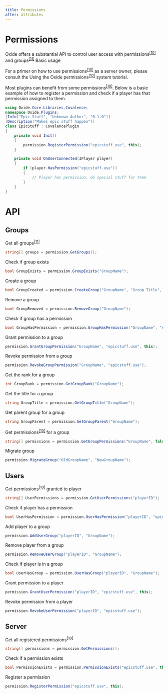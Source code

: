 ```yaml
---
title: Permissions
after: attributes
---
```


# Permissions

Oxide offers a substantial API to control user access with permissions<sup><a href="/glossary#permissions">[10]</a></sup> and groups<sup><a href="/glossary#groups">[11]</a></sup>
Basic usage

For a primer on how to use permissions<sup><a href="/glossary#permissions">[10]</a></sup> as a server owner, please consult the Using the Oxide permissions<sup><a href="/glossary#permissions">[10]</a></sup> system tutorial.

Most plugins can benefit from some permissions<sup><a href="/glossary#permissions">[10]</a></sup>. Below is a basic example of how to register a permission and check if a player has that permission assigned to them.

```csharp
using Oxide.Core.Libraries.Covalence;
namespace Oxide.Plugins;
[Info("Epic Stuff", "Unknown Author", "0.1.0")]
[Description("Makes epic stuff happen")]
class EpicStuff : CovalencePlugin
{
    private void Init()
    {
        permission.RegisterPermission("epicstuff.use", this);
    }

    private void OnUserConnected(IPlayer player)
    {
        if (player.HasPermission("epicstuff.use"))
        {
            // Player has permission, do special stuff for them
        }
    }
}
```

# API

## Groups

Get all groups<sup><a href="/glossary#groups">[11]</a></sup>

```csharp
string[] groups = permission.GetGroups();
```

Check if group exists

```csharp
bool GroupExists = permission.GroupExists("GroupName");
```

Create a group

```csharp
bool GroupCreated = permission.CreateGroup("GroupName", "Group Title", 0);
```

Remove a group

```csharp
bool GroupRemoved = permission.RemoveGroup("GroupName");
```

Check if group has a permission

```csharp
bool GroupHasPermission = permission.GroupHasPermission("GroupName", "epicstuff.use");
```

Grant permission to a group

```csharp
permission.GrantGroupPermission("GroupName", "epicstuff.use", this);
```

Revoke permission from a group

```csharp
permission.RevokeGroupPermission("GroupName", "epicstuff.use");
```

Get the rank for a group

```csharp
int GroupRank = permission.GetGroupRank("GroupName");
```

Get the title for a group

```csharp
string GroupTitle = permission.GetGroupTitle("GroupName");
```

Get parent group for a group

```csharp
string GroupParent = permission.GetGroupParent("GroupName");
```

Get permissions<sup><a href="/glossary#permissions">[10]</a></sup> for a group

```csharp
string[] permissions = permission.GetGroupPermissions("GroupName", false);
```

Migrate group

```csharp
permission.MigrateGroup("OldGroupName", "NewGroupName");
```

## Users

Get permissions<sup><a href="/glossary#permissions">[10]</a></sup> granted to player

```csharp
string[] UserPermissions = permission.GetUserPermissions("playerID");
```

Check if player has a permission

```csharp
bool UserHasPermission = permission.UserHasPermission("playerID", "epicstuff.use");
```

Add player to a group

```csharp
permission.AddUserGroup("playerID", "GroupName");
```

Remove player from a group

```csharp
permission.RemoveUserGroup("playerID", "GroupName");
```

Check if player is in a group

```csharp
bool UserHasGroup = permission.UserHasGroup("playerID", "GroupName");
```

Grant permission to a player

```csharp
permission.GrantUserPermission("playerID", "epicstuff.use", this);
```

Revoke permission from a player

```csharp
permission.RevokeUserPermission("playerID", "epicstuff.use");
```

## Server

Get all registered permissions<sup><a href="/glossary#permissions">[10]</a></sup>

```csharp
string[] permissions = permission.GetPermissions();
```

Check if a permission exists

```csharp
bool PermissionExists = permission.PermissionExists("epicstuff.use", this);
```

Register a permission

```csharp
permission.RegisterPermission("epicstuff.use", this);
```
